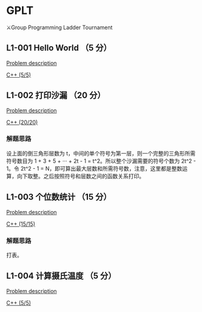 # GPLT
⚔️Group Programming Ladder Tournament

## L1-001 Hello World （5 分）

[Problem description](https://pintia.cn/problem-sets/994805046380707840/problems/994805147132084224)

[C++ (5/5)](https://github.com/Heliovic/GPLT/blob/master/L1-001/main.cpp)

## L1-002 打印沙漏 （20 分）

[Problem description](https://pintia.cn/problem-sets/994805046380707840/problems/994805145370476544)

[C++ (20/20)](https://github.com/Heliovic/GPLT/blob/master/L1-002/main.cpp)

### 解题思路

设上面的倒三角形层数为 t，中间的单个符号为第一层，则一个完整的三角形所需符号数目为 1 + 3 + 5 + ··· + 2t - 1 = t^2。所以整个沙漏需要的符号个数为 2t^2 - 1。令 2t^2 - 1 = N，即可算出最大层数和所需符号数，注意，这里都是整数运算，向下取整。之后按照符号和层数之间的函数关系打印。

## L1-003 个位数统计 （15 分）

[Problem description](https://pintia.cn/problem-sets/994805046380707840/problems/994805143738892288)

[C++ (15/15)](https://github.com/Heliovic/GPLT/blob/master/L1-003/main.cpp)

### 解题思路

打表。

## L1-004 计算摄氏温度 （5 分）

[Problem description](https://pintia.cn/problem-sets/994805046380707840/problems/994805142086336512)

[C++ (5/5)](https://github.com/Heliovic/GPLT/blob/master/L1-004/main.cpp)
